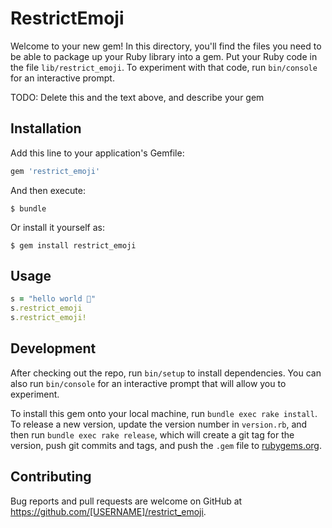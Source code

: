# RestrictEmoji

Welcome to your new gem! In this directory, you'll find the files you need to be able to package up your Ruby library into a gem. Put your Ruby code in the file `lib/restrict_emoji`. To experiment with that code, run `bin/console` for an interactive prompt.

TODO: Delete this and the text above, and describe your gem

## Installation

Add this line to your application's Gemfile:

```ruby
gem 'restrict_emoji'
```

And then execute:

    $ bundle

Or install it yourself as:

    $ gem install restrict_emoji

## Usage

``` ruby
s = "hello world 🙆"
s.restrict_emoji
s.restrict_emoji!
```

## Development

After checking out the repo, run `bin/setup` to install dependencies. You can also run `bin/console` for an interactive prompt that will allow you to experiment.

To install this gem onto your local machine, run `bundle exec rake install`. To release a new version, update the version number in `version.rb`, and then run `bundle exec rake release`, which will create a git tag for the version, push git commits and tags, and push the `.gem` file to [rubygems.org](https://rubygems.org).

## Contributing

Bug reports and pull requests are welcome on GitHub at https://github.com/[USERNAME]/restrict_emoji.

